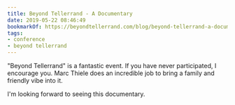 ```yaml
---
title: Beyond Tellerrand - A Documentary
date: 2019-05-22 08:46:49
bookmarkOf: https://beyondtellerrand.com/blog/beyond-tellerrand-a-documentary
tags:
- conference
- beyond tellerrand
---
```

"Beyond Tellerrand" is a fantastic event. If you have never participated, I encourage you. Marc Thiele does an incredible job to bring a family and friendly vibe into it.

I'm looking forward to seeing this documentary.

